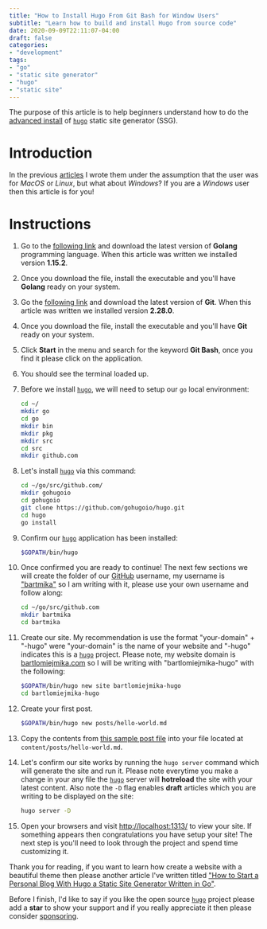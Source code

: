 ```yaml
---
title: "How to Install Hugo From Git Bash for Window Users"
subtitle: "Learn how to build and install Hugo from source code"
date: 2020-09-09T22:11:07-04:00
draft: false
categories:
- "development"
tags:
- "go"
- "static site generator"
- "hugo"
- "static site"
---
```


The purpose of this article is to help beginners understand how to do the [advanced install](https://github.com/gohugoio/hugo#build-and-install-the-binaries-from-source-advanced-install) of [``hugo``](https://github.com/gohugoio/hugo) static site generator (SSG).

<!--more-->
# Introduction

In the previous [articles](/posts/2020/how-to-start-a-personal-blog-with-hugo-a-static-site-generator-written-in-go-part-1/) I wrote them under the assumption that the user was for *MacOS* or *Linux*, but what about *Windows*? If you are a *Windows* user then this article is for you!

# Instructions

1. Go to the [following link](https://golang.org/dl/) and download the latest version of **Golang** programming language. When this article was written we installed version **1.15.2**.

2. Once you download the file, install the executable and you'll have **Golang** ready on your system.

3. Go the [following link](https://git-scm.com/downloads) and download the latest version of **Git**. When this article was written we installed version **2.28.0**.

4. Once you download the file, install the executable and you'll have **Git** ready on your system.

5. Click **Start** in the menu and search for the keyword **Git Bash**, once you find it please click on the application.

6. You should see the terminal loaded up.

7. Before we install [``hugo``](https://github.com/gohugoio/hugo), we will need to setup our ``go`` local environment:

    ```bash
    cd ~/
    mkdir go
    cd go
    mkdir bin
    mkdir pkg
    mkdir src
    cd src
    mkdir github.com
    ```

8. Let's install [``hugo``](https://github.com/gohugoio/hugo) via this command:

    ```bash
    cd ~/go/src/github.com/
    mkdir gohugoio
    cd gohugoio
    git clone https://github.com/gohugoio/hugo.git
    cd hugo
    go install
    ```

9. Confirm our [``hugo``](https://github.com/gohugoio/hugo) application has been installed:

    ```bash
    $GOPATH/bin/hugo
    ```

10. Once confirmed you are ready to continue! The next few sections we will create the folder of our [GitHub](https://github.com) username, my username is ["bartmika"](https://github.com/bartmika) so I am writing with it, please use your own username and follow along:

    ```bash
    cd ~/go/src/github.com
    mkdir bartmika
    cd bartmika
    ```

11. Create our site. My recommendation is use the format "your-domain" + "-hugo" were "your-domain" is the name of your website and "-hugo" indicates this is a [``hugo``](https://github.com/gohugoio/hugo) project. Please note, my website domain is [bartlomiejmika.com](https://bartlomiejmika.com) so I will be writing with "bartlomiejmika-hugo" with the following:

    ```bash
    $GOPATH/bin/hugo new site bartlomiejmika-hugo
    cd bartlomiejmika-hugo
    ```

12. Create your first post.

    ```bash
    $GOPATH/bin/hugo new posts/hello-world.md
    ```

13. Copy the contents from [this sample post file](https://raw.githubusercontent.com/halogenica/beautifulhugo/master/exampleSite/content/post/2015-01-04-first-post.md) into your file located at ``content/posts/hello-world.md``.


14. Let's confirm our site works by running the ``hugo server`` command which will generate the site and run it. Please note everytime you make a change in your any file the [``hugo``](https://github.com/gohugoio/hugo) server will **hotreload** the site with your latest content. Also note the ``-D`` flag enables **draft** articles which you are writing to be displayed on the site:

      ```bash
      hugo server -D
      ```

15. Open your browsers and visit [http://localhost:1313/](http://localhost:1313/) to view your site. If something appears then congratulations you have setup your site! The next step is you'll need to look through the project and spend time customizing it.

Thank you for reading, if you want to learn how create a website with a beautiful theme then please another article I've written titled ["How to Start a Personal Blog With Hugo a Static Site Generator Written in Go"](/posts/2020/how-to-start-a-personal-blog-with-hugo-a-static-site-generator-written-in-go-part-1/).

Before I finish, I'd like to say if you like the open source [``hugo``](https://github.com/gohugoio/hugo) project please add a **star** to show your support and if you really appreciate it then please consider [sponsoring](https://github.com/sponsors/bep).
